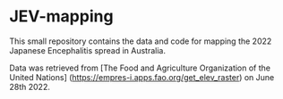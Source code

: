 # JEV-mapping

This small repository contains the data and code for mapping the 2022 Japanese Encephalitis spread in Australia. 

Data was retrieved from [The Food and Agriculture Organization of the United Nations] (https://empres-i.apps.fao.org/get_elev_raster) on June 28th 2022. 